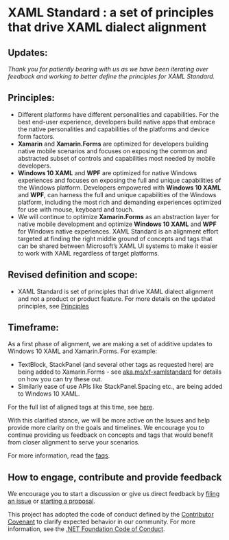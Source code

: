 # XAML Standard : a set of principles that drive XAML dialect alignment

## Updates: 
_Thank you for patiently bearing with us as we have been iterating over feedback and working to better define the principles for XAML Standard._
 
## Principles: 

* Different platforms have different personalities and capabilities. For the best end-user experience, developers build native apps that embrace the native personalities and capabilities of the platforms and device form factors.  
* **Xamarin** and **Xamarin.Forms** are optimized for developers building native mobile scenarios and focuses on exposing the common and abstracted subset of controls and capabilities most needed by mobile developers.
* **Windows 10 XAML** and **WPF** are optimized for native Windows experiences and focuses on exposing the full and unique capabilities of the Windows platform.  Developers empowered with **Windows 10 XAML** and **WPF**, can harness the full and unique capabilities of the Windows platform, including the most rich and demanding experiences optimized for use with mouse, keyboard and touch.
* We will continue to optimize **Xamarin.Forms** as an abstraction layer for native mobile development and optimize **Windows 10 XAML** and **WPF** for Windows native experiences. XAML Standard is an alignment effort targeted at finding the right middle ground of concepts and tags that can be shared between Microsoft’s XAML UI systems to make it easier to work with XAML regardless of target platforms.

## Revised definition and scope: 

* XAML Standard is set of principles that drive XAML dialect alignment and not a product or product feature.  For more details on the updated principles, see [Principles](docs/reviewboard.md#principles)

## Timeframe: 
As a first phase of alignment, we are making a set of additive updates to Windows 10 XAML and Xamarin.Forms. For example: 
* TextBlock, StackPanel (and several other tags as requested here) are being added to Xamarin.Forms - see [aka.ms/xf-xamlstandard](<https://aka.ms/xf-xamlstandard>) for details on how you can try these out. 
* Similarly ease of use APIs like StackPanel.Spacing etc., are being added to Windows 10 XAML. 

For the full list of aligned tags at this time, see [here](docs/v1draft.md).

With this clarified stance, we will be more active on the Issues and help provide more clarity on the goals and timelines. We encourage you to continue providing us feedback on concepts and tags that would benefit from closer alignment to serve your scenarios.

For more information, read the [faqs](docs/faq.md).

## How to engage, contribute and provide feedback

We encourage you to start a discussion or give us direct feedback by [filing an issue](https://github.com/Microsoft/xaml-standard/issues) or [starting a proposal](https://github.com/Microsoft/xaml-standard/labels/proposal). 

This project has adopted the code of conduct defined by the [Contributor Covenant](http://contributor-covenant.org/) to clarify expected behavior in our community. For more information, see the [.NET Foundation Code of Conduct](http://www.dotnetfoundation.org/code-of-conduct).
